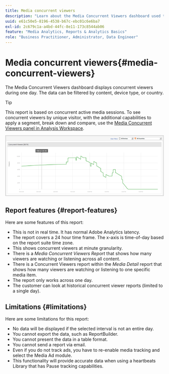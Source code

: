 ```yaml
---
title: Media concurrent viewers
description: "Learn about the Media Concurrent Viewers dashboard used to display concurrent viewers during one day. Data can be filtered by content, device type, or country."
uuid: e61c50e5-8196-4538-b67c-ebc01c6e6ba7
exl-id: 2c679c1a-a4bd-44fc-8e11-173c8544ab06
feature: "Media Analytics, Reports & Analytics Basics"
role: "Business Practitioner, Administrator, Data Engineer"
---
```

# Media concurrent viewers{#media-concurrent-viewers}

The Media Concurrent Viewers dashboard displays concurrent viewers during one day. The data can be filtered by content, device type, or country.

>[!TIP]
>
> This report is based on concurrent active media sessions.  To see concurrent viewers by unique visitor, with the additional capabilities to apply a segment, break down and compare, use the [Media Concurrent Viewers panel in Analysis Workspace](https://experienceleague.adobe.com/docs/analytics/analyze/analysis-workspace/panels/media-concurrent-viewers.html).
>

![](assets/video-concurrent-viewers.png)

## Report features {#report-features}

Here are some features of this report:

* This is not in real time. It has normal Adobe Analytics latency.
* The report covers a 24 hour time frame. The x-axis is time-of-day based on the report suite time zone.
* This shows concurrent viewers at minute granularity.
* There is a *Media Concurrent Viewers Report* that shows how many viewers are watching or listening across all content.
* There is a Concurrent Viewers report within the *Media Detail* report that shows how many viewers are watching or listening to one specific media item.
* The report only works across one day.
* The customer can look at historical concurrent viewer reports (limited to a single day).

## Limitations {#limitations}

Here are some limitations for this report:

* No data will be displayed if the selected interval is not an entire day.
* You cannot export the data, such as ReportBuilder.
* You cannot present the data in a table format.
* You cannot send a report via email.
* Even if you do not track ads, you have to re-enable media tracking and select the Media Ad module.
* This functionality will provide accurate data when using a heartbeats Library that has Pause tracking capabilities.
